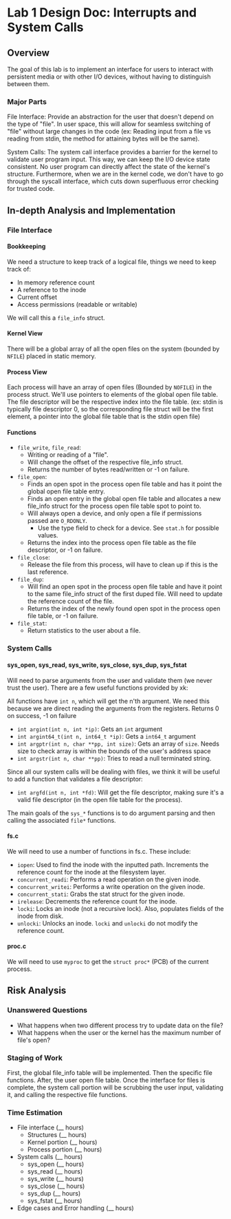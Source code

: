 # Lab 1 Design Doc: Interrupts and System Calls

## Overview

The goal of this lab is to implement an interface for users to interact with persistent
media or with other I/O devices, without having to distinguish between them.

### Major Parts
File Interface: Provide an abstraction for the user that doesn't depend on the type of
"file". In user space, this will allow for seamless switching of "file" without large
changes in the code (ex: Reading input from a file vs reading from stdin, the method
for attaining bytes will be the same).

System Calls: The system call interface provides a barrier for the kernel to validate
user program input. This way, we can keep the I/O device state consistent. No user
program can directly affect the state of the kernel's structure. Furthermore, when we are
in the kernel code, we don't have to go through the syscall interface, which cuts down
superfluous error checking for trusted code.

## In-depth Analysis and Implementation

### File Interface

#### Bookkeeping
We need a structure to keep track of a logical file, things we need to keep track of:
- In memory reference count
- A reference to the inode
- Current offset
- Access permissions (readable or writable)

We will call this a `file_info` struct.

#### Kernel View
There will be a global array of all the open files on the system (bounded by `NFILE`) placed in
static memory.

#### Process View
Each process will have an array of open files (Bounded by `NOFILE`) in the process struct. We'll
use pointers to elements of the global open file table. The file descriptor will be the respective
index into the file table. (ex: stdin is typically file descriptor 0, so the corresponding file struct
will be the first element, a pointer into the global file table that is the stdin open file)

#### Functions

- `file_write`, `file_read`:
  - Writing or reading of a "file". 
  - Will change the offset of the respective file_info struct.
  - Returns the number of bytes read/written or -1 on failure.
- `file_open`:
  - Finds an open spot in the process open file table and has it point the global open file table entry.
  - Finds an open entry in the global open file table and allocates a new file_info struct
    for the process open file table spot to point to.
  - Will always open a device, and only open a file if permissions passed are `O_RDONLY`.
    - Use the type field to check for a device. See `stat.h` for possible values.
  - Returns the index into the process open file table as the file descriptor, or -1 on failure.
- `file_close`:
  - Release the file from this process, will have to clean up if this is the last reference.
- `file_dup`:
  - Will find an open spot in the process open file table and have it point to the same file_info struct
    of the first duped file. Will need to update the reference count of the file.
  - Returns the index of the newly found open spot in the process open file table, or -1 on failure.
- `file_stat`:
  - Return statistics to the user about a file.

### System Calls

#### sys_open, sys_read, sys_write, sys_close, sys_dup, sys_fstat
Will need to parse arguments from the user and validate them (we never trust the user).
There are a few useful functions provided by xk:

All functions have `int n`, which will get the n'th argument. We need this because
we are direct reading the arguments from the registers. Returns 0 on success, -1 on failure

- `int argint(int n, int *ip)`: Gets an `int` argument
- `int argint64_t(int n, int64_t *ip)`: Gets a `int64_t` argument
- `int argptr(int n, char **pp, int size)`: Gets an array of `size`. Needs size
  to check array is within the bounds of the user's address space
- `int argstr(int n, char **pp)`: Tries to read a null terminated string.

Since all our system calls will be dealing with files, we think it will be useful to
add a function that validates a file descriptor:

- `int argfd(int n, int *fd)`: Will get the file descriptor, making sure it's a valid
  file descriptor (in the open file table for the process).

The main goals of the `sys_*` functions is to do argument parsing and then calling the
associated `file*` functions.

#### fs.c
We will need to use a number of functions in fs.c. These include:
- `iopen`: Used to find the inode with the inputted path. Increments
    the reference count for the inode at the filesystem layer.
- `concurrent_readi`: Performs a read operation on the given inode.
- `concurrent_writei`: Performs a write operation on the given inode. 
- `concurrent_stati`: Grabs the stat struct for the given inode.
- `irelease`: Decrements the reference count for the inode.
- `locki`: Locks an inode (not a recursive lock). Also, populates fields of the inode from disk.
- `unlocki`: Unlocks an inode. `locki` and `unlocki` do not modify the reference count.


#### proc.c
We will need to use `myproc` to get the `struct proc*` (PCB) of the current process.

## Risk Analysis

### Unanswered Questions

- What happens when two different process try to update data on the file?
- What happens when the user or the kernel has the maximum number of file's open?

### Staging of Work
First, the global file_info table will be implemented. Then the specific file functions. After, the user
open file table. Once the interface for files is complete, the system call portion will be scrubbing
the user input, validating it, and calling the respective file functions.

### Time Estimation

- File interface (__ hours)
  - Structures (__ hours)
  - Kernel portion (__ hours)
  - Process portion (__ hours)
- System calls (__ hours)
  - sys_open (__ hours)
  - sys_read (__ hours)
  - sys_write (__ hours)
  - sys_close (__ hours)
  - sys_dup (__ hours)
  - sys_fstat (__ hours)
- Edge cases and Error handling (__ hours)

